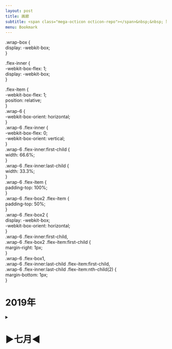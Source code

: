 ```yaml
---
layout: post
title: 画廊
subtitle: <span class="mega-octicon octicon-repo"></span>&nbsp;&nbsp; 雅俗共赏
menu: Bookmark
---
```



<div class="wrap-box wrap-6">  
    <div class="flex-inner">  
      <div class="flex-box1 flex-item"></div>  
      <div class="flex-box2">  
        <div class="flex-item"></div>  
        <div class="flex-item"></div>  
      </div>  
    </div>  
    <div class="flex-inner">  
      <div class="flex-item"></div>  
      <div class="flex-item"></div>  
      <div class="flex-item"></div>  
    </div>  
</div>


.wrap-box {   
  display: -webkit-box;   
}   
    
.flex-inner {   
    -webkit-box-flex: 1;   
    display: -webkit-box;   
}   
    
.flex-item {   
    -webkit-box-flex: 1;   
    position: relative;   
}   
.wrap-6 {   
      -webkit-box-orient: horizontal;   
}   
.wrap-6 .flex-inner {   
      -webkit-box-flex: 0;   
      -webkit-box-orient: vertical;   
}   
.wrap-6 .flex-inner:first-child {   
      width: 66.6%;   
}   
.wrap-6 .flex-inner:last-child {   
      width: 33.3%;   
}   
.wrap-6 .flex-item {   
      padding-top: 100%;   
}   
.wrap-6 .flex-box2 .flex-item {   
      padding-top: 50%;   
}   
.wrap-6 .flex-box2 {   
      display: -webkit-box;   
      -webkit-box-orient: horizontal;   
}   
.wrap-6 .flex-inner:first-child,   
.wrap-6 .flex-box2 .flex-item:first-child {   
      margin-right: 1px;   
}   
.wrap-6 .flex-box1,   
.wrap-6 .flex-inner:last-child .flex-item:first-child,   
.wrap-6 .flex-inner:last-child .flex-item:nth-child(2) {   
      margin-bottom: 1px;   
}  




# 2019年
<details>
  <summary><h1 style="font-size:200%">▶七月◀</h1></summary>

  <img src="https://github.com/Atelier-Icelf/ImageDept/raw/master/Anime/Cirno_50921982.jpg"  alt="湖上冰精" /> 
  <img src="https://raw.githubusercontent.com/Atelier-Icelf/ImageDept/master/Anime/FirelinkShrine.png"  alt="火鸡场" /> 
  <img src="https://raw.githubusercontent.com/Atelier-Icelf/ImageDept/master/Anime/JKx2.jpg"  alt="jkx2" /> 
  <img src="https://github.com/Atelier-Icelf/ImageDept/raw/master/Anime/Nekomimi.png"  alt="Nekomimi" /> 
  <img src="https://github.com/Atelier-Icelf/ImageDept/raw/master/Anime/MarianoAndTiara.png"  alt="MarianoAndTiara" /> 

<details>
  <summary><div class="text" style=" text-align:center;"><h1 style="font-size:150%">▶▶GKD◀◀</h1></div></summary>

  <img src="https://raw.githubusercontent.com/Atelier-Icelf/ImageDept/master/Anime/5ro/MarianoAndTiara_ero.png"  alt="MarianoAndTiara_ero" /> 
</details>
  
<details>
  <summary><div class="text" style=" text-align:center;"><h1 style="font-size:150%">▶▶GKD◀◀</h1></div></summary>

  <img src="https://raw.githubusercontent.com/Atelier-Icelf/ImageDept/master/Anime/5ro/yande.re%20257970%20bottomless%20breasts%20cum%20dress_shirt%20galette%20k-ko%20nadeshiko_futaba%20nipples%20no_bra%20onii-chan_sharing%20open_shirt.jpg"  alt="ero1" /> 
  <img src="https://raw.githubusercontent.com/Atelier-Icelf/ImageDept/master/Anime/5ro/yande.re%20257695%20partial_scan%20raw_scan.jpg"  alt="ero2" /> 
</details>
 
  <img src="https://raw.githubusercontent.com/Atelier-Icelf/ImageDept/master/images/Darksouls/Dark-Souls-3-Dark-Souls-%D1%84%D1%8D%D0%BD%D0%B4%D0%BE%D0%BC%D1%8B-crossover-3210995.png"  alt="ds3" /> 
  <img src="https://raw.githubusercontent.com/Atelier-Icelf/ImageDept/master/images/Darksouls/Anime-Silence-Girl-Kirisame-Marisa-Touhou-Project-3188943.png"  alt="ds3-2" /> 
  <img src="https://github.com/Atelier-Icelf/ImageDept/raw/master/images/Darksouls/%E5%86%B7%E5%86%BD%E8%B0%B7.png"  alt="冷冽谷" /> 
  
<details>
  <summary><div class="text" style=" text-align:center;"><h1 style="font-size:150%">▶▶Daisuke!◀◀</h1></div></summary>
  
  <img src="https://raw.githubusercontent.com/Atelier-Icelf/ImageDept/master/images/Others/daisuke.gif"  alt="daisuke" /> 
</details>

</details>

  


